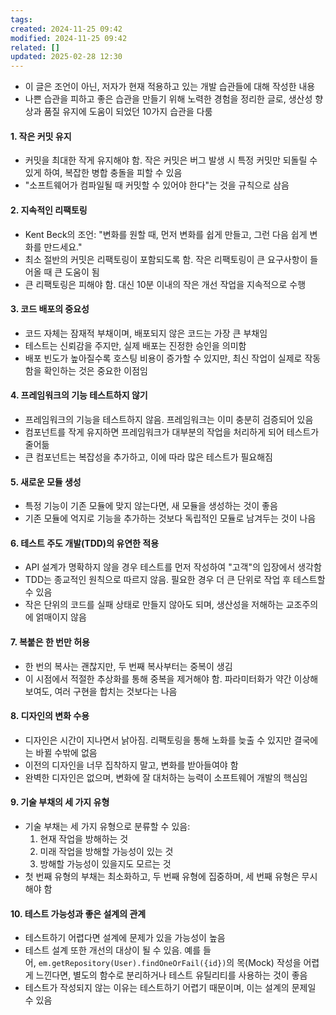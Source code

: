 ```yaml
---
tags: 
created: 2024-11-25 09:42
modified: 2024-11-25 09:42
related: []
updated: 2025-02-28 12:30
---
```

- 이 글은 조언이 아닌, 저자가 현재 적용하고 있는 개발 습관들에 대해 작성한 내용
- 나쁜 습관을 피하고 좋은 습관을 만들기 위해 노력한 경험을 정리한 글로, 생산성 향상과 품질 유지에 도움이 되었던 10가지 습관을 다룸

#### 1. 작은 커밋 유지

- 커밋을 최대한 작게 유지해야 함. 작은 커밋은 버그 발생 시 특정 커밋만 되돌릴 수 있게 하여, 복잡한 병합 충돌을 피할 수 있음
- "소프트웨어가 컴파일될 때 커밋할 수 있어야 한다"는 것을 규칙으로 삼음

#### 2. 지속적인 리팩토링

- Kent Beck의 조언: "변화를 원할 때, 먼저 변화를 쉽게 만들고, 그런 다음 쉽게 변화를 만드세요."
- 최소 절반의 커밋은 리팩토링이 포함되도록 함. 작은 리팩토링이 큰 요구사항이 들어올 때 큰 도움이 됨
- 큰 리팩토링은 피해야 함. 대신 10분 이내의 작은 개선 작업을 지속적으로 수행

#### 3. 코드 배포의 중요성

- 코드 자체는 잠재적 부채이며, 배포되지 않은 코드는 가장 큰 부채임
- 테스트는 신뢰감을 주지만, 실제 배포는 진정한 승인을 의미함
- 배포 빈도가 높아질수록 호스팅 비용이 증가할 수 있지만, 최신 작업이 실제로 작동함을 확인하는 것은 중요한 이점임

#### 4. 프레임워크의 기능 테스트하지 않기

- 프레임워크의 기능을 테스트하지 않음. 프레임워크는 이미 충분히 검증되어 있음
- 컴포넌트를 작게 유지하면 프레임워크가 대부분의 작업을 처리하게 되어 테스트가 줄어듦
- 큰 컴포넌트는 복잡성을 추가하고, 이에 따라 많은 테스트가 필요해짐

#### 5. 새로운 모듈 생성

- 특정 기능이 기존 모듈에 맞지 않는다면, 새 모듈을 생성하는 것이 좋음
- 기존 모듈에 억지로 기능을 추가하는 것보다 독립적인 모듈로 남겨두는 것이 나음

#### 6. 테스트 주도 개발(TDD)의 유연한 적용

- API 설계가 명확하지 않을 경우 테스트를 먼저 작성하여 "고객"의 입장에서 생각함
- TDD는 종교적인 원칙으로 따르지 않음. 필요한 경우 더 큰 단위로 작업 후 테스트할 수 있음
- 작은 단위의 코드를 실패 상태로 만들지 않아도 되며, 생산성을 저해하는 교조주의에 얽매이지 않음

#### 7. 복붙은 한 번만 허용

- 한 번의 복사는 괜찮지만, 두 번째 복사부터는 중복이 생김
- 이 시점에서 적절한 추상화를 통해 중복을 제거해야 함. 파라미터화가 약간 이상해 보여도, 여러 구현을 합치는 것보다는 나음

#### 8. 디자인의 변화 수용

- 디자인은 시간이 지나면서 낡아짐. 리팩토링을 통해 노화를 늦출 수 있지만 결국에는 바뀔 수밖에 없음
- 이전의 디자인을 너무 집착하지 말고, 변화를 받아들여야 함
- 완벽한 디자인은 없으며, 변화에 잘 대처하는 능력이 소프트웨어 개발의 핵심임

#### 9. 기술 부채의 세 가지 유형

- 기술 부채는 세 가지 유형으로 분류할 수 있음:
    1. 현재 작업을 방해하는 것
    2. 미래 작업을 방해할 가능성이 있는 것
    3. 방해할 가능성이 있을지도 모르는 것
- 첫 번째 유형의 부채는 최소화하고, 두 번째 유형에 집중하며, 세 번째 유형은 무시해야 함

#### 10. 테스트 가능성과 좋은 설계의 관계

- 테스트하기 어렵다면 설계에 문제가 있을 가능성이 높음
- 테스트 설계 또한 개선의 대상이 될 수 있음. 예를 들어, `em.getRepository(User).findOneOrFail({id})`의 목(Mock) 작성을 어렵게 느낀다면, 별도의 함수로 분리하거나 테스트 유틸리티를 사용하는 것이 좋음
- 테스트가 작성되지 않는 이유는 테스트하기 어렵기 때문이며, 이는 설계의 문제일 수 있음
